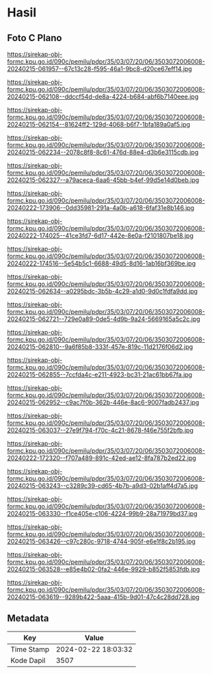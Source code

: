 # Hasil

## Foto C Plano

https://sirekap-obj-formc.kpu.go.id/090c/pemilu/pdpr/35/03/07/20/06/3503072006008-20240215-061957--67c13c28-f595-46a1-9bc8-d20ce67eff14.jpg

https://sirekap-obj-formc.kpu.go.id/090c/pemilu/pdpr/35/03/07/20/06/3503072006008-20240215-062108--ddccf54d-de8a-4224-b684-abf6b7140eee.jpg

https://sirekap-obj-formc.kpu.go.id/090c/pemilu/pdpr/35/03/07/20/06/3503072006008-20240215-062154--81624ff2-129d-4068-b6f7-1bfa189a0af5.jpg

https://sirekap-obj-formc.kpu.go.id/090c/pemilu/pdpr/35/03/07/20/06/3503072006008-20240215-062234--2078c8f8-8c61-476d-88e4-d3b6e3115cdb.jpg

https://sirekap-obj-formc.kpu.go.id/090c/pemilu/pdpr/35/03/07/20/06/3503072006008-20240215-062327--a79aceca-6aa6-45bb-b4ef-99d5e14d0beb.jpg

https://sirekap-obj-formc.kpu.go.id/090c/pemilu/pdpr/35/03/07/20/06/3503072006008-20240222-173906--0dd35981-291a-4a0b-a618-6faf31e8b146.jpg

https://sirekap-obj-formc.kpu.go.id/090c/pemilu/pdpr/35/03/07/20/06/3503072006008-20240222-174025--41ce3fd7-6d17-442e-8e0a-f2101807be18.jpg

https://sirekap-obj-formc.kpu.go.id/090c/pemilu/pdpr/35/03/07/20/06/3503072006008-20240222-174516--5e54b5c1-6688-49d5-8d16-1ab16bf369be.jpg

https://sirekap-obj-formc.kpu.go.id/090c/pemilu/pdpr/35/03/07/20/06/3503072006008-20240215-062634--a0295bdc-3b5b-4c29-a1d0-9d0c1fdfa9dd.jpg

https://sirekap-obj-formc.kpu.go.id/090c/pemilu/pdpr/35/03/07/20/06/3503072006008-20240215-062721--729e0a89-0de5-4d9b-9a24-5669165a5c2c.jpg

https://sirekap-obj-formc.kpu.go.id/090c/pemilu/pdpr/35/03/07/20/06/3503072006008-20240215-062810--9a6f85b8-333f-457e-819c-11d2176f06d2.jpg

https://sirekap-obj-formc.kpu.go.id/090c/pemilu/pdpr/35/03/07/20/06/3503072006008-20240215-062855--7ccfda4c-e211-4923-bc31-21ac61bb67fa.jpg

https://sirekap-obj-formc.kpu.go.id/090c/pemilu/pdpr/35/03/07/20/06/3503072006008-20240215-062952--c9ac7f0b-362b-446e-8ac6-9007fadb2437.jpg

https://sirekap-obj-formc.kpu.go.id/090c/pemilu/pdpr/35/03/07/20/06/3503072006008-20240215-063037--27e9f794-f70c-4c21-8678-f46e755f2bfb.jpg

https://sirekap-obj-formc.kpu.go.id/090c/pemilu/pdpr/35/03/07/20/06/3503072006008-20240222-172320--f707a489-891c-42ed-ae12-8fa787b2ed22.jpg

https://sirekap-obj-formc.kpu.go.id/090c/pemilu/pdpr/35/03/07/20/06/3503072006008-20240215-063243--c3289c39-cd65-4b7b-a9d3-02b1aff4d7a5.jpg

https://sirekap-obj-formc.kpu.go.id/090c/pemilu/pdpr/35/03/07/20/06/3503072006008-20240215-063330--f1ce405e-c106-4224-99b9-28a71979bd37.jpg

https://sirekap-obj-formc.kpu.go.id/090c/pemilu/pdpr/35/03/07/20/06/3503072006008-20240215-063426--c97c280c-9718-4744-905f-e6e1f8c2b195.jpg

https://sirekap-obj-formc.kpu.go.id/090c/pemilu/pdpr/35/03/07/20/06/3503072006008-20240215-063528--e85e4b02-0fa2-446e-9929-b852f5853fdb.jpg

https://sirekap-obj-formc.kpu.go.id/090c/pemilu/pdpr/35/03/07/20/06/3503072006008-20240215-063619--9289b422-5aaa-415b-9d01-47c4c28dd728.jpg


## Metadata

| Key        | Value               |
| ---------- | ------------------- |
| Time Stamp | 2024-02-22 18:03:32 |
| Kode Dapil | 3507                |



